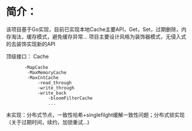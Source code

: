 # 简介：
该项目基于Go实现，目前已实现本地Cache主要API，Get，Set，过期删除，内存淘汰，缓存模式，避免缓存异常...
项目主要设计风格为装饰器模式，无侵入式的去装饰实现新的API

顶级接口：
Cache

           -MapCache
            -MaxMemoryCache
            -MaxCntCache
                -read_through
                -write_through
                -write_back
                    -bloomFilterCache
                    ...


未实现：分布式节点，一致性哈希+singlefilght缓解一致性问题；分布式锁实现（关于过期时间，续约，加锁重试...)
